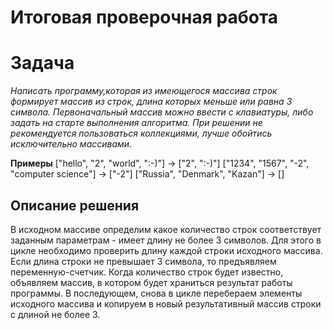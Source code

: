 # Итоговая проверочная работа

# Задача
*Написать программу,которая из имеющегося массива строк формирует массив из строк, длина которых меньше или равна 3 символа. Первоначальный массив можно ввести с клавиатуры, либо задать на старте выполнения алгоритма. При решении не рекомендуется пользоваться коллекциями, лучше обойтись исключительно массивами.*

**Примеры**
["hello", "2", "world", ":-)"] -> ["2", ":-)"]
["1234", "1567", "-2", "computer science"] -> ["-2"]
["Russia", "Denmark", "Kazan"] -> []

## Описание решения

В исходном массиве определим какое количество строк соответствует заданным параметрам - имеет длину не более 3 символов. Для этого в цикле необходимо проверить длину каждой строки исходного массива. Если длина строки не превышает 3 символа, то предъявляем переменную-счетчик. Когда количество строк будет известно, объявляем массив, в котором будет храниться результат работы программы. В последующем, снова в цикле перебераем элементы исходного массива и копируем в новый результативный массив строки с длиной не более 3.